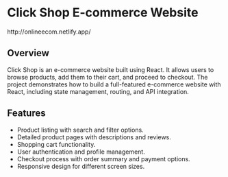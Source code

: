 <h1>Click Shop E-commerce Website</h1>
http://onlineecom.netlify.app/

## Overview
Click Shop is an e-commerce website built using React. It allows users to browse products, add them to their cart, and proceed to checkout. The project demonstrates how to build a full-featured e-commerce website with React, including state management, routing, and API integration.

## Features
- Product listing with search and filter options.
- Detailed product pages with descriptions and reviews.
- Shopping cart functionality.
- User authentication and profile management.
- Checkout process with order summary and payment options.
- Responsive design for different screen sizes.
